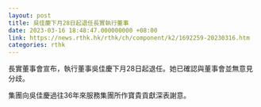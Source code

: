```yaml
---
layout: post
title: 吳佳慶下月28日起退任長實執行董事
date: 2023-03-16 18:48:47.000000000 +08:00
link: https://news.rthk.hk/rthk/ch/component/k2/1692259-20230316.htm
categories: rthk
---
```


長實董事會宣布，執行董事吳佳慶下月28日起退任。她已確認與董事會並無意見分歧。

集團向吳佳慶過往36年來服務集團所作寶貴貢獻深表謝意。
